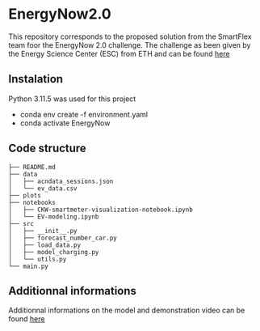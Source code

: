 # EnergyNow2.0
This repository corresponds to the proposed solution from the SmartFlex team foor the EnergyNow 2.0 challenge. The challenge as been given by the Energy Science Center (ESC) from ETH and can be found [here](https://esc.ethz.ch/events/energy-now/challenges.html)

## Instalation 
Python 3.11.5 was used for this project
- conda env create -f environment.yaml
- conda activate EnergyNow

## Code structure

```
├── README.md
├── data
│   ├── acndata_sessions.json
│   └── ev_data.csv
├── plots
├── notebooks
│   ├── CKW-smartmeter-visualization-notebook.ipynb
│   └── EV-modeling.ipynb
├── src
│   ├── __init__.py
│   ├── forecast_number_car.py
│   ├── load_data.py
│   ├── model_charging.py
│   └── utils.py
└── main.py
```

## Additionnal informations
Additionnal informations on the model and demonstration video can be found [here](https://drive.google.com/drive/folders/1VImr6ZG_6lgR7DtYY-NhQxtK-Vuy53o2?usp=share_link)
